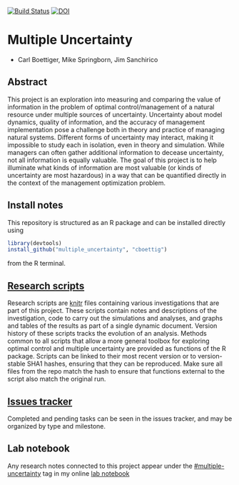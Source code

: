 [![Build Status](https://travis-ci.org/cboettig/multiple_uncertainty.svg?branch=master)](https://travis-ci.org/cboettig/multiple_uncertainty) [![DOI](https://zenodo.org/badge/7348253.svg)](https://zenodo.org/badge/latestdoi/7348253)


Multiple Uncertainty
====================



* Carl Boettiger, Mike Springborn, Jim Sanchirico


Abstract
--------

This project is an exploration into measuring and comparing the value of information in the problem of optimal control/management of a natural resource under multiple sources of uncertainty.  Uncertainty about model dynamics, quality of information, and the accuracy of management implementation pose a challenge both in theory and practice of managing natural systems.  Different forms of uncertainty may interact, making it impossible to study each in isolation, even in theory and simulation.  While managers can often gather additional information to decease uncertainty, not all information is equally valuable.  The goal of this project is to help illuminate what kinds of information are most valuable (or kinds of uncertainty are most hazardous) in a way that can be quantified directly in the context of the management optimization problem.  


Install notes
-------------

This repository is structured as an R package and can be installed directly using 

```r
library(devtools)
install_github("multiple_uncertainty", "cboettig")
```

from the R terminal.  

[Research scripts](https://github.com/cboettig/multiple_uncertainty/tree/master/inst/)
--------------------

Research scripts are [knitr](http://yihui.name/knitr) files containing various investigations that are part of this project.  These scripts contain notes and descriptions of the investigation, code to carry out the simulations and analyses, and graphs and tables of the results as part of a single dynamic document.  Version history of these scripts tracks the evolution of an analysis.  Methods common to all scripts that allow a more general toolbox for exploring optimal control and multiple uncertainty are provided as functions of the R package.  Scripts can be linked to their most recent version or to version-stable SHA1 hashes, ensuring that they can be reproduced.  Make sure all files from the repo match the hash to ensure that functions external to the script also match the original run.  

[Issues tracker](https://github.com/cboettig/multiple_uncertainty/issues)
------------------

Completed and pending tasks can be seen in the issues tracker, and may be organized by type and milestone.  

Lab notebook
------------

Any research notes connected to this project appear under the [#multiple-uncertainty](http://carlboettiger.info/tags.html#multiple-uncertainty) tag in my online [lab notebook](http://carlboettiger.info/lab-notebook)

